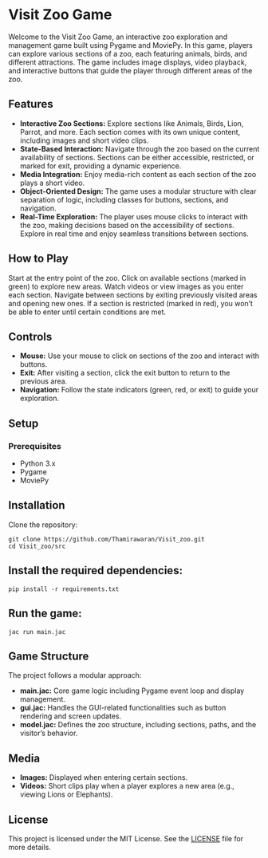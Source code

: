 # Visit Zoo Game
Welcome to the Visit Zoo Game, an interactive zoo exploration and management game built using Pygame and MoviePy. In this game, players can explore various sections of a zoo, each featuring animals, birds, and different attractions. The game includes image displays, video playback, and interactive buttons that guide the player through different areas of the zoo.

## Features
- **Interactive Zoo Sections:** Explore sections like Animals, Birds, Lion, Parrot, and more. Each section comes with its own unique content, including images and short video clips.
- **State-Based Interaction:** Navigate through the zoo based on the current availability of sections. Sections can be either accessible, restricted, or marked for exit, providing a dynamic experience.
- **Media Integration:** Enjoy media-rich content as each section of the zoo plays a short video.
- **Object-Oriented Design:** The game uses a modular structure with clear separation of logic, including classes for buttons, sections, and navigation.
- **Real-Time Exploration:** The player uses mouse clicks to interact with the zoo, making decisions based on the accessibility of sections. Explore in real time and enjoy seamless transitions between sections.

## How to Play
Start at the entry point of the zoo.
Click on available sections (marked in green) to explore new areas.
Watch videos or view images as you enter each section.
Navigate between sections by exiting previously visited areas and opening new ones.
If a section is restricted (marked in red), you won’t be able to enter until certain conditions are met.

## Controls
- **Mouse:** Use your mouse to click on sections of the zoo and interact with buttons.
- **Exit:** After visiting a section, click the exit button to return to the previous area.
- **Navigation:** Follow the state indicators (green, red, or exit) to guide your exploration.

## Setup
### Prerequisites
- Python 3.x
- Pygame
- MoviePy

## Installation
Clone the repository:
```
git clone https://github.com/Thamirawaran/Visit_zoo.git
cd Visit_zoo/src
```

## Install the required dependencies:
```
pip install -r requirements.txt
```

## Run the game:
```
jac run main.jac
```

## Game Structure
The project follows a modular approach:
- **main.jac:** Core game logic including Pygame event loop and display management.
- **gui.jac:** Handles the GUI-related functionalities such as button rendering and screen updates.
- **model.jac:** Defines the zoo structure, including sections, paths, and the visitor’s behavior.
<!-- **user.py:** Manages player interactions and navigation between sections. -->
<!-- **utils.py:** Includes utility functions for loading media, managing events, etc. -->

## Media
- **Images:** Displayed when entering certain sections.
- **Videos:** Short clips play when a player explores a new area (e.g., viewing Lions or Elephants).

## License
This project is licensed under the MIT License. See the [LICENSE](LICENSE) file for more details.
